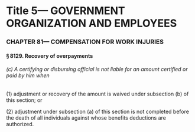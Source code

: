 
# Title 5— GOVERNMENT ORGANIZATION AND EMPLOYEES
### CHAPTER 81— COMPENSATION FOR WORK INJURIES
#### § 8129. Recovery of overpayments
###### (c) A certifying or disbursing official is not liable for an amount certified or paid by him when

(1) adjustment or recovery of the amount is waived under subsection (b) of this section; or

(2) adjustment under subsection (a) of this section is not completed before the death of all individuals against whose benefits deductions are authorized.
